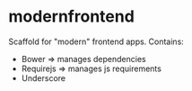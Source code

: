 modernfrontend
==============

Scaffold for "modern" frontend apps. Contains:

- Bower => manages dependencies 
- Requirejs => manages js requirements
- Underscore
